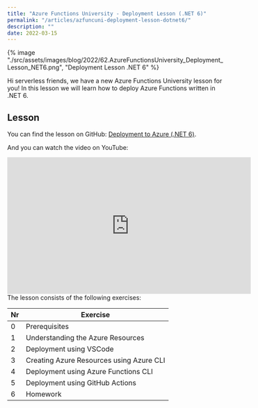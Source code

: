 ```yaml
---
title: "Azure Functions University - Deployment Lesson (.NET 6)"
permalink: "/articles/azfuncuni-deployment-lesson-dotnet6/"
description: ""
date: 2022-03-15
---
```


{% image "./src/assets/images/blog/2022/62.AzureFunctionsUniversity_Deployment_Lesson_NET6.png", "Deployment Lesson .NET 6" %}

Hi serverless friends, we have a new Azure Functions University lesson for you! In this lesson we will learn how to deploy Azure Functions written in .NET 6.

## Lesson

You can find the lesson on GitHub: [Deployment to Azure (.NET 6)](https://github.com/marcduiker/azure-functions-university/blob/main/lessons/dotnet6/deployment/README.md).

And you can watch the video on YouTube:

<iframe width="560" height="315" src="https://www.youtube.com/embed/RgF8bA1-CMo" title="YouTube video player" frameborder="0" allow="accelerometer; autoplay; clipboard-write; encrypted-media; gyroscope; picture-in-picture" allowfullscreen></iframe>

<br>
The lesson consists of the following exercises:

|Nr|Exercise
|-|-
|0|Prerequisites
|1|Understanding the Azure Resources
|2|Deployment using VSCode
|3|Creating Azure Resources using Azure CLI
|4|Deployment using Azure Functions CLI
|5|Deployment using GitHub Actions
|6|Homework